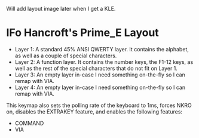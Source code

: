 Will add layout image later when I get a KLE.

# IFo Hancroft's Prime_E Layout

 - Layer 1: A standard 45% ANSI QWERTY layer. It contains the alphabet, as well as a couple of special characters.
 - Layer 2: A function layer. It contains the number keys, the F1-12 keys, as well as the rest of the special characters that do not fit on Layer 1.
 - Layer 3: An empty layer in-case I need something on-the-fly so I can remap with VIA.
 - Layer 4: An empty layer in-case I need something on-the-fly so I can remap with VIA.

This keymap also sets the polling rate of the keyboard to 1ms, forces NKRO on, disables the EXTRAKEY feature, and enables the following features:

 - COMMAND
 - VIA
